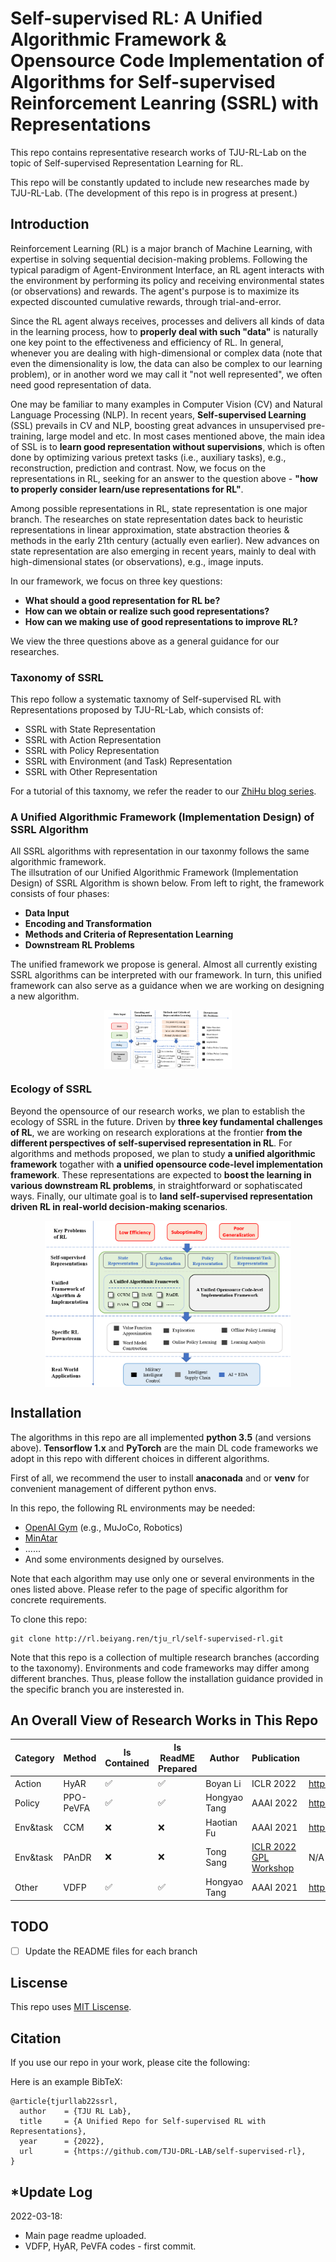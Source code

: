 # **Self-supervised RL**: A Unified Algorithmic Framework & Opensource Code Implementation of Algorithms for Self-supervised Reinforcement Leanring (SSRL) with Representations

This repo contains representative research works of TJU-RL-Lab on the topic of Self-supervised Representation Learning for RL.

This repo will be constantly updated to include new researches made by TJU-RL-Lab. 
(The development of this repo is in progress at present.)




## Introduction
Reinforcement Learning (RL) is a major branch of Machine Learning, with expertise in solving sequential decision-making problems.
Following the typical paradigm of Agent-Environment Interface, 
an RL agent interacts with the environment by performing its policy and receiving environmental states (or observations) and rewards.
The agent's purpose is to maximize its expected discounted cumulative rewards, through trial-and-error.

Since the RL agent always receives, processes and delivers all kinds of data in the learning process, 
how to **properly deal with such "data"** is naturally one key point to the effectiveness and efficiency of RL.
In general, whenever you are dealing with high-dimensional or complex data (note that even the dimensionality is low, the data can also be complex to our learning problem), 
or in another word we may call it "not well represented", we often need good representation of data.

One may be familiar to many examples in Computer Vision (CV) and Natural Language Processing (NLP).
In recent years, **Self-supervised Learning** (SSL) prevails in CV and NLP, boosting great advances in unsupervised pre-training, large model and etc. 
In most cases mentioned above, the main idea of SSL is to **learn good representation without supervisions**, 
which is often done by optimizing various pretext tasks (i.e., auxiliary tasks), e.g., reconstruction, prediction and contrast.
Now, we focus on the representations in RL, seeking for an answer to the question above - **"how to properly consider learn/use representations for RL"**.

Among possible representations in RL, state representation is one major branch.
The researches on state representation dates back to heuristic representations in linear approximation, 
state abstraction theories & methods in the early 21th century (actually even earlier).
New advances on state representation are also emerging in recent years, mainly to deal with high-dimensional states (or observations), e.g., image inputs.

In our framework, we focus on three key questions:
- **What should a good representation for RL be?**
- **How can we obtain or realize such good representations?**
- **How can we making use of good representations to improve RL?**

We view the three questions above as a general guidance for our researches.


### Taxonomy of SSRL
This repo follow a systematic taxnomy of Self-supervised RL with Representations proposed by TJU-RL-Lab, which consists of:
- SSRL with State Representation
- SSRL with Action Representation
- SSRL with Policy Representation
- SSRL with Environment (and Task) Representation
- SSRL with Other Representation

For a tutorial of this taxnomy, we refer the reader to our [ZhiHu blog series](https://zhuanlan.zhihu.com/p/413321572).



### A Unified Algorithmic Framework (Implementation Design) of SSRL Algorithm

All SSRL algorithms with representation in our taxonmy follows the same algorithmic framework.  
The illsutration of our Unified Algorithmic Framework (Implementation Design) of SSRL Algorithm is shown below.
From left to right, the framework consists of four phases:
- **Data Input**
- **Encoding and Transformation**
- **Methods and Criteria of Representation Learning**
- **Downstream RL Problems**

The unified framework we propose is general. Almost all currently existing SSRL algorithms can be interpreted with our framework. 
In turn, this unified framework can also serve as a guidance when we are working on designing a new algorithm.

<div align=center><img align="center" src="./assets/alg_framework.png" alt="Algorithmic Framework of SSRL" style="zoom:20%;" /></div>


### Ecology of SSRL

Beyond the opensource of our research works, we plan to establish the ecology of SSRL in the future.
Driven by **three key fundamental challenges of RL**, we are working on research explorations at the frontier 
**from the different perspectives of self-supervised representation in RL**.
For algorithms and methods proposed, we plan to study **a unified algorithmic framework** togather with **a unified opensource code-level implementation framework**.
These representations are expected to **boost the learning in various downstream RL problems**, in straightforward or sophatiscated ways.
Finally, our ultimate goal is to **land self-supervised representation driven RL in real-world decision-making scenarios**.

<div align=center><img align="center" src="./assets/Ecology_of_SSRL.png" alt="Ecology of SSRL" style="zoom:40%;" /></div>

## Installation

The algorithms in this repo are all implemented **python 3.5** (and versions above). 
**Tensorflow 1.x** and **PyTorch** are the main DL code frameworks we adopt in this repo with different choices in different algorithms.

First of all, we recommend the user to install **anaconada** and or **venv** for convenient management of different python envs.

In this repo, the following RL environments may be needed:
- [OpenAI Gym](https://github.com/openai/gym) (e.g., MuJoCo, Robotics)
- [MinAtar](https://github.com/kenjyoung/MinAtar)
- ......
- And some environments designed by ourselves.

Note that each algorithm may use only one or several environments in the ones listed above. Please refer to the page of specific algorithm for concrete requirements.

To clone this repo:

```
git clone http://rl.beiyang.ren/tju_rl/self-supervised-rl.git
```

Note that this repo is a collection of multiple research branches (according to the taxonomy). 
Environments and code frameworks may differ among different branches. Thus, please follow the installation guidance provided in the specific branch you are insterested in.


## An Overall View of Research Works in This Repo  


| Category | Method | Is Contained | Is ReadME Prepared | Author | Publication | Link |
| ------ | ------ | --- | --- | ------ | ------ | ------ |
| Action | HyAR |✅ | ✅  |  Boyan Li |ICLR 2022 | https://openreview.net/forum?id=64trBbOhdGU |
| Policy | PPO-PeVFA | ✅ | ✅ | Hongyao Tang  |AAAI 2022 | https://arxiv.org/abs/2010.09536 |
| Env&task | CCM | ❌ | ❌ |Haotian Fu | AAAI 2021 | https://ojs.aaai.org/index.php/AAAI/article/view/16914 |
| Env&task | PAnDR |❌ | ❌ |Tong Sang| [ICLR 2022 GPL Workshop](https://ai-workshops.github.io/generalizable-policy-learning-in-the-physical-world/) | N/A |
| Other | VDFP |✅ | ✅ |Hongyao Tang| AAAI 2021 | https://ojs.aaai.org/index.php/AAAI/article/view/17182 |


## TODO

- [ ] Update the README files for each branch

## Liscense

This repo uses [MIT Liscense](https://github.com/TJU-DRL-LAB/self-supervised-rl/blob/main/LICENSE).

## Citation

If you use our repo in your work, please cite the following: 

Here is an example BibTeX:
```
@article{tjurllab22ssrl,
  author    = {TJU RL Lab},
  title     = {A Unified Repo for Self-supervised RL with Representations},
  year      = {2022},
  url       = {https://github.com/TJU-DRL-LAB/self-supervised-rl},
}
```



## *Update Log
2022-03-18:
- Main page readme uploaded.
- VDFP, HyAR, PeVFA codes - first commit.
